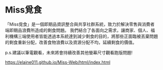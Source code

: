 # Miss覓食
「Miss覓食」是一個即期品資訊整合與共享社群系統，致力於解決零售與消費者端即期品浪費所造成的剩食問題。
我們結合了各面向之需求，讓商家、個人、福利機構三端使用者皆能透過本系統達到減少剩食的目的，將那些正面臨被丟棄問題的剩食重新分配，改善食物浪費以及資源分配不均，延續剩食的價值。


p.s.建議以筆電觀看，未來將會持續改善其他螢幕尺寸觀看跑版問題! 

https://elaine011.github.io/Miss-Web/html/index.html
